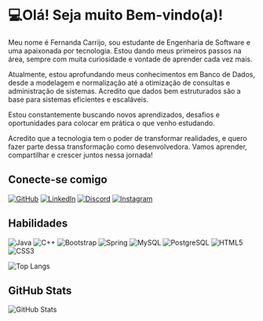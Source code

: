 # 💻Olá! Seja muito Bem-vindo(a)!

Meu nome é Fernanda Carrijo, sou estudante de Engenharia de Software e uma apaixonada por tecnologia. Estou dando meus primeiros passos na área, sempre com muita curiosidade e vontade de aprender cada vez mais.

Atualmente, estou aprofundando meus conhecimentos em Banco de Dados, desde a modelagem e normalização até a otimização de consultas e administração de sistemas. Acredito que dados bem estruturados são a base para sistemas eficientes e escaláveis.

Estou constantemente buscando novos aprendizados, desafios e oportunidades para colocar em prática o que venho estudando.

Acredito que a tecnologia tem o poder de transformar realidades, e quero fazer parte dessa transformação como desenvolvedora. Vamos aprender, compartilhar e crescer juntos nessa jornada!

## Conecte-se comigo

[![GitHub](https://img.shields.io/badge/GitHub-100000?style=for-the-badge&logo=github&logoColor=white)](https://github.com/Fernanda-Carrijo)
[![LinkedIn](https://img.shields.io/badge/LinkedIn-0077B5?style=for-the-badge&logo=linkedin&logoColor=white)](https://www.linkedin.com/in/fernanda-santos-carrijo-70121724b)
[![Discord](https://img.shields.io/badge/Discord-7289DA?style=for-the-badge&logo=discord&logoColor=white)](https://discord.com/channels/@fernandacarrijo)
[![Instagram](https://img.shields.io/badge/-Instagram-%23E4405F?style=for-the-badge&logo=instagram&logoColor=white)](https://www.instagram.com/fernandacarrijo_)

## Habilidades

![Java](https://img.shields.io/badge/java-%23ED8B00.svg?style=for-the-badge&logo=openjdk&logoColor=white)
![C++](https://img.shields.io/badge/C%2B%2B-00599C?style=for-the-badge&logo=c%2B%2B&logoColor=white)
![Bootstrap](https://img.shields.io/badge/-boostrap-0D1117?style=for-the-badge&logo=bootstrap&labelColor=0D1117)
![Spring](https://img.shields.io/badge/spring-%236DB33F.svg?style=for-the-badge&logo=spring&logoColor=white)
![MySQL](https://img.shields.io/badge/MySQL-00000F?style=for-the-badge&logo=mysql&logoColor=white)
![PostgreSQL](https://img.shields.io/badge/PostgreSQL-000?style=for-the-badge&logo=postgresql)
![HTML5](https://img.shields.io/badge/HTML5-E34F26?style=for-the-badge&logo=html5&logoColor=white)
![CSS3](https://img.shields.io/badge/CSS3-1572B6?style=for-the-badge&logo=css3&logoColor=white)

![Top Langs](https://github-readme-stats-git-masterrstaa-rickstaa.vercel.app/api/top-langs/?username=Fernanda-Carrijo&layout=compact&bg_color=000&border_color=30A3DC&title_color=E94D5F&text_color=FFF)


## GitHub Stats
![GitHub Stats](https://github-readme-stats.vercel.app/api?username=Fernanda-Carrijo&show_icons=true&hide=contribs,prs&cache_seconds=86400&theme=ambient_gradient)
